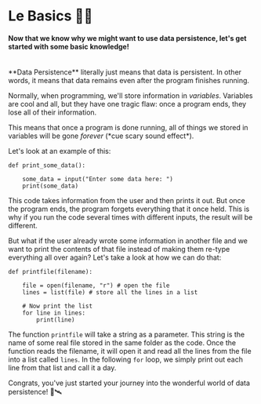 # Le Basics 🐣🐥

#### Now that we know why we might want to use data persistence, let's get started with some basic knowledge!

<br>
**Data Persistence** literally just means that data is persistent. In other words, it means that data remains even after the program finishes running.

Normally, when programming, we'll store information in *variables*. Variables are cool and all, but they have one tragic flaw: once a program ends, they lose all of their information.

This means that once a program is done running, all of things we stored in variables will be gone *forever* (\*cue scary sound effect\*).

Let's look at an example of this:

```
def print_some_data():

    some_data = input("Enter some data here: ")
    print(some_data)

```
This code takes information from the user and then prints it out. But once the program ends, the program forgets everything that it once held. This is why if you run the code several times with different inputs, the result will be different.

But what if the user already wrote some information in another file and we want to print the contents of that file instead of making them re-type everything all over again? Let's take a look at how we can do that:

```
def printfile(filename):

    file = open(filename, "r") # open the file
    lines = list(file) # store all the lines in a list

    # Now print the list
    for line in lines:
        print(line)

```

The function `printfile` will take a string as a parameter. This string is the name of some real file stored in the same folder as the code. Once the function reads the filename, it will open it and read all the lines from the file into a list called `lines`. In the following `for` loop, we simply print out each line from that list and call it a day.

Congrats, you've just started your journey into the wonderful world of data persistence! 🚀🛰
